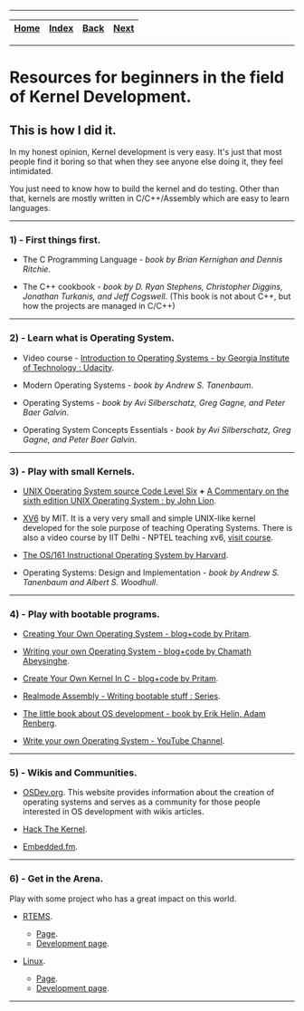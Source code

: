 
---

| [Home](/README.md) | [Index](./README.md) | [Back](./README.md) | [Next](./2_resources_for_those_who_want_to_start_to_contribute_to_linux.md) |
| :---: | :---: | :---: | :---: |

---

# Resources for beginners in the field of Kernel Development.
## This is how I did it.

In my honest opinion, Kernel development is very easy. It's just that most people find it boring so that when they see anyone else doing it, they feel intimidated.

You just need to know how to build the kernel and do testing. Other than that, kernels are mostly written in C/C++/Assembly which are easy to learn languages.

---

### 1) - First things first.

* The C Programming Language - _book by Brian Kernighan and Dennis Ritchie_.

* The C++ cookbook - _book by D. Ryan Stephens, Christopher Diggins, Jonathan Turkanis, and Jeff Cogswell_. (This book is not about C++, but how the projects are managed in C/C++)

---

### 2) - Learn what is Operating System.

* Video course - [Introduction to Operating Systems - by Georgia Institute of Technology : Udacity](https://www.udacity.com/course/introduction-to-operating-systems--ud923).

* Modern Operating Systems - _book by Andrew S. Tanenbaum_.

* Operating Systems - _book by Avi Silberschatz, Greg Gagne, and Peter Baer Galvin_.

* Operating System Concepts Essentials - _book by Avi Silberschatz, Greg Gagne, and Peter Baer Galvin_.

---

### 3) - Play with small Kernels.

* [UNIX Operating System source Code Level Six](http://v6.cuzuco.com/) __+__ [A Commentary on the sixth edition UNIX Operating System : by John Lion](http://www.lemis.com/grog/Documentation/Lions/book.pdf).

* [XV6](https://pdos.csail.mit.edu/6.828/2019/xv6.html) by MIT. It is a very very small and simple UNIX-like kernel developed for the sole purpose of teaching Operating Systems. There is also a video course by IIT Delhi - NPTEL teaching xv6, [visit course](https://youtube.com/playlist?list=PLBK2kWeXfoikzkFbQd4MXjtArzpoE8vmu).

* [The OS/161 Instructional Operating System by Harvard](http://os161.eecs.harvard.edu/).

* Operating Systems: Design and Implementation - _book by Andrew S. Tanenbaum and Albert S. Woodhull_.

---

### 4) - Play with bootable programs.

* [Creating Your Own Operating System - blog+code by Pritam](http://createyourownos.blogspot.com/).

* [Writing your own Operating System - blog+code by Chamath Abeysinghe](https://medium.com/@abeysinghechamath/writing-your-own-operating-system-2e0909938249).

* [Create Your Own Kernel In C - blog+code by Pritam](https://www.codeproject.com/Articles/1225196/Create-Your-Own-Kernel-In-C-2).

* [Realmode Assembly - Writing bootable stuff : Series](https://0x00sec.org/t/realmode-assembly-writing-bootable-stuff-part-1/2901).

* [The little book about OS development - book by Erik Helin, Adam Renberg](http://littleosbook.github.io/).

* [Write your own Operating System - YouTube Channel](https://www.youtube.com/channel/UCQdZltW7bh1ta-_nCH7LWYw).

---

### 5) - Wikis and Communities.

* [OSDev.org](https://wiki.osdev.org/Main_Page). This website provides information about the creation of operating systems and serves as a community for those people interested in OS development with wikis articles.

* [Hack The Kernel](https://ops-class.org/).

* [Embedded.fm](https://embedded.fm/).

---

### 6) - Get in the Arena.

Play with some project who has a great impact on this world.

* [RTEMS](https://en.wikipedia.org/wiki/RTEMS).
    * [Page](https://www.rtems.org/).
    * [Development page](https://devel.rtems.org/).

* [Linux](https://en.wikipedia.org/wiki/Linux).
    * [Page](https://www.linuxfoundation.org/).
    * [Development page](https://www.kernel.org/).

---